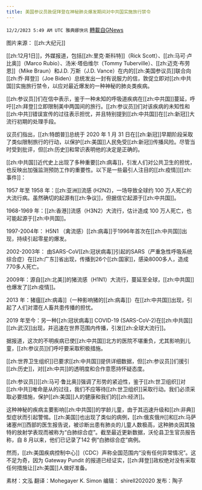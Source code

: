 ```yaml
---
title: 美国参议员敦促拜登在神秘肺炎爆发期间对中共国实施旅行禁令
---
```

`12/2/2023 5:49 AM UTC 雅典娜快讯` [轉載自GNews](https://gnews.org/articles/2062048)

图片来源： [[zh:大纪元]]

[[zh:12月1日]]，外媒报道，包括[[zh:里克·斯科特]]（Rick Scott）、[[zh:马可·卢比奥]]（Marco Rubio）、汤米·塔伯维尔（Tommy Tuberville）、[[zh:迈克·布劳恩]]（Mike Braun）和J.D. 万斯（J.D. Vance）在内的[[zh:美国参议员]]联合向[[zh:乔·拜登]]（Joe Biden）总统发出一封有说服力的信，敦促立即对[[zh:中共国]]实施旅行禁令，以应对最近爆发的一种神秘的肺炎类疾病。

[[zh:参议员]]们在信中表示，鉴于一种未知的呼吸道疾病在[[zh:中共国]]蔓延，呼吁[[zh:拜登]]立即限制美中两国间的旅行。[[zh:参议员]]们对该疾病的未知性和[[zh:中共]]错误宣传的过往表示担忧，并且特别提到[[zh:中共国]]在[[zh:新冠]]大流行初期的处理手段。

议员们指出，[[zh:特朗普]]总统于 2020 年 1 月 31 日在[[zh:新冠]]早期阶段采取了类似限制旅行的行动，以保护[[zh:美国]]人民免受[[zh:新冠]]传播风险。尽管当时受到批评，但[[zh:历史]]和常识表明他的决定是正确的。

[[zh:中共国]]近代史上出现了多种重要[[zh:病毒]]，引发人们对公共卫生的担忧，也反映出加强监测预防工作的重要性。以下是一些最引人注目的[[zh:疫情]][[zh:事件]]：

1957 年至 1958 年：[[zh:亚洲]]流感 (H2N2)，一场导致全球约 100 万人死亡的大流行病。虽然确切的起源有[[zh:争议]]，但据信它起源于[[zh:中共国]]。

1968-1969 年：[[zh:香港]]流感（H3N2）大流行，估计造成 100 万人死亡，也可能起源于[[zh:中共国]]。

1997-2004年： H5N1 （禽流感）[[zh:病毒]]于1996年首次在[[zh:中共国]]出现，持续引起零星的爆发。

2002-2003年： 由SARS-CoV[[zh:冠状病毒]]引起的SARS（严重急性呼吸系统综合症）在[[zh:广东]]省出现，传播到26个[[zh:国家]]，感染8000多人，造成770多人死亡。

2009年：源自[[zh:北美]]的猪流感（H1N1）大流行，蔓延至全球，[[zh:中共国]]也爆发了[[zh:疫情]]。

2013 年：猪瘟[[zh:病毒]]（一种影响猪的[[zh:病毒]]）在[[zh:中共国]]出现，引起了人们对潜在人畜共患传播的担忧。

2019 年至今：另一种[[zh:冠状病毒]] COVID-19 (SARS-CoV-2)在[[zh:中共国]][[zh:武汉]]出现，并迅速在世界范围内传播，引发[[zh:全球大流行]]。

据报道，这次的不明疾病已使[[zh:中共国]]北方的医院不堪重负，尤其影响到儿童，[[zh:参议员]]们呼吁要采取积极措施。

[[zh:世界卫生组织]]已要求[[zh:中共国]]提供详细数据，但[[zh:参议员]]们援引[[zh:历史]]，对[[zh:中共]]的透明度和合作意愿持怀疑态度。

[[zh:参议员]][[zh:马可·鲁比奥]]强调了形势的紧迫性，鉴于[[zh:世卫组织]]对[[zh:中共]]唯命是从的过往，我们不应等待[[zh:世卫组织]]采取行动。我们必须采取必要措施，保护[[zh:美国]]人的健康和我们的[[zh:经济]]。

这种神秘的疾病主要影响[[zh:中共国]]的学龄儿童，由于其迅速升级和[[zh:非典]]型症状而引起警惕。[[zh:美国]]也出现了类似的病例，[[zh:俄亥俄州]]和[[zh:马萨诸塞州]]西部的医生报告说，被诊断出患有肺炎的儿童人数极高，这种肺炎因其独特的放射学表现而被称为“白肺综合症”。截至最近更新数据，沃伦县卫生官员报告称，自 8 月以来，他们已记录了142 例“白肺综合症”病例。

然而，[[zh:美国疾病控制中心]]（CDC）声称全国范围内“没有任何异常情况”。这不足为奇，因为 Gateway Pundit 的报道已经证实，[[zh:拜登]]政权绝对没有采取任何措施让[[zh:美国]]人做好准备。

      
素材：文泓  翻译：Mohegayer K. Simon  编辑： shirell202020  发布：陶子

